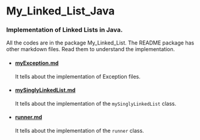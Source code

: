 # My_Linked_List_Java

### Implementation of Linked Lists in Java. 

All the codes are in the package My_Linked_List. The README package has other markdown files. Read them to understand the implementation.

* #### [myException.md](myException.md)
  It tells about the implementation of Exception files.
* #### [mySinglyLinkedList.md](mySinglyLinkedList.md)
  It tells about the implementation of the ```mySinglyLinkedList``` class.
* #### [runner.md](runner.md)
  It tells about the implementation of the ```runner``` class.
